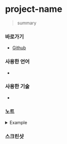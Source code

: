 # project-name

> summary

### 바로가기

- [Github](https://github.com/namhyun-gu/project-name)

### 사용한 언어

-

### 사용한 기술

-

### 노트

<details>
<summary>Example</summary>

```

```

</details>

### 스크린샷
